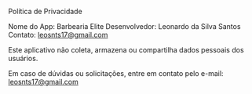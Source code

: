 Política de Privacidade

Nome do App: Barbearia Elite
Desenvolvedor: Leonardo da Silva Santos
Contato: leosnts17@gmail.com

Este aplicativo não coleta, armazena ou compartilha dados pessoais dos usuários.

Em caso de dúvidas ou solicitações, entre em contato pelo e-mail: leosnts17@gmail.com
